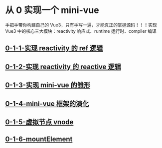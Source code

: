 # 从 0 实现一个 mini-vue

手把手带你构建自己的 Vue3，只有手写一遍，才能真正的掌握源码！！！实现 Vue3 中的核心三大模块：reactivity 响应式、runtime 运行时、compiler 编译

## [0-1-1-实现 reactivity 的 ref 逻辑](./0-1-1-实现%20reactivity%20的%20ref%20逻辑/README.md)

## [0-1-2-实现 reactivity 的 reactive 逻辑](./0-1-2-实现%20reactivity%20的%20reactive%20逻辑/README.md)

## [0-1-3-实现 mini-vue 的雏形](./0-1-3-实现%20mini-vue%20的雏形/README.md)

## [0-1-4-mini-vue 框架的演化](./0-1-4-mini-vue%20框架的演化/README.md)

## [0-1-5-虚拟节点 vnode](./0-1-5-虚拟节点%20vnode/README.md)

## [0-1-6-mountElement](./0-1-6-mountElement/README.md)
